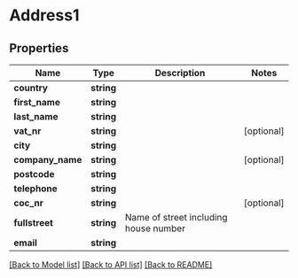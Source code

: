 # Address1

## Properties
Name | Type | Description | Notes
------------ | ------------- | ------------- | -------------
**country** | **string** |  | 
**first_name** | **string** |  | 
**last_name** | **string** |  | 
**vat_nr** | **string** |  | [optional] 
**city** | **string** |  | 
**company_name** | **string** |  | [optional] 
**postcode** | **string** |  | 
**telephone** | **string** |  | 
**coc_nr** | **string** |  | [optional] 
**fullstreet** | **string** | Name of street including house number | 
**email** | **string** |  | 

[[Back to Model list]](../README.md#documentation-for-models) [[Back to API list]](../README.md#documentation-for-api-endpoints) [[Back to README]](../README.md)


